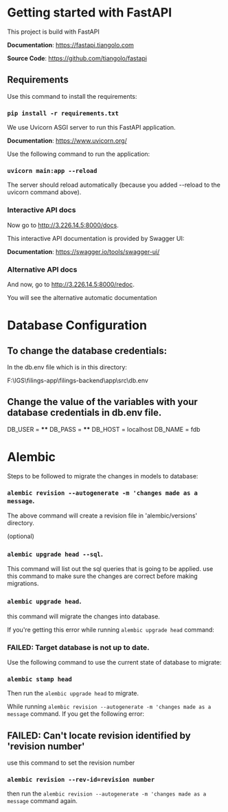 # Getting started with FastAPI

This project is build with FastAPI

**Documentation**: <a href="https://fastapi.tiangolo.com" target="_blank">https://fastapi.tiangolo.com</a>

**Source Code**: <a href="https://github.com/tiangolo/fastapi" target="_blank">https://github.com/tiangolo/fastapi</a>

## Requirements

Use this command to install the requirements:

### `pip install -r requirements.txt`

We use Uvicorn ASGI server to run this FastAPI application.

**Documentation**: <a href="https://www.uvicorn.org/" target="_blank">https://www.uvicorn.org/</a>

Use the following command to run the application:

### `uvicorn main:app --reload`

The server should reload automatically (because you added --reload to the uvicorn command above).

### Interactive API docs

Now go to <a href="http://3.226.14.5:8000/docs" class="external-link" target="_blank">http://3.226.14.5:8000/docs</a>.

This interactive API documentation is provided by Swagger UI:

**Documentation**: <a href="https://swagger.io/tools/swagger-ui/" target="_blank">https://swagger.io/tools/swagger-ui/</a>

### Alternative API docs

And now, go to <a href="http://3.226.14.5:8000/redoc" class="external-link" target="_blank">http://3.226.14.5:8000/redoc</a>.

You will see the alternative automatic documentation

# Database Configuration

## To change the database credentials:

In the db.env file which is in this directory:

F:\IGS\filings-app\filings-backend\app\src\db.env

## Change the value of the variables with your database credentials in db.env file.

DB_USER = **\*\***
DB_PASS = **\*\***
DB_HOST = localhost
DB_NAME = fdb

# Alembic

Steps to be followed to migrate the changes in models to database:

### `alembic revision --autogenerate -m 'changes made as a message`.

The above command will create a revision file in 'alembic/versions' directory.

(optional)

### `alembic upgrade head --sql`.

This command will list out the sql queries that is going to be applied. use this command to make sure the changes are correct before making migrations.

### `alembic upgrade head`.

this command will migrate the changes into database.

If you're getting this error while running `alembic upgrade head` command:

### FAILED: Target database is not up to date.

Use the following command to use the current state of database to migrate:

### `alembic stamp head`

Then run the `alembic upgrade head` to migrate.

While running `alembic revision --autogenerate -m 'changes made as a message` command. If you get the following error:

## FAILED: Can't locate revision identified by 'revision number'

use this command to set the revision number

### `alembic revision --rev-id=revision number`

then run the `alembic revision --autogenerate -m 'changes made as a message` command again.
